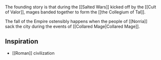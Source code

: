 The founding story is that during the [[Salted Wars]] kicked off by the [[Cult of Valor]], mages banded together to form the [[the Collegium of Tal]]. 

The fall of the Empire ostensibly happens when the people of [[Norria]] sack the city during the events of [[Collared Mage|Collared Mage]].

## Inspiration
* [[Roman]] civilization